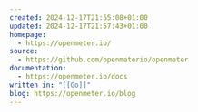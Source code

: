 ```yaml
---
created: 2024-12-17T21:55:08+01:00
updated: 2024-12-17T21:57:43+01:00
homepage:
  - https://openmeter.io/
source:
  - https://github.com/openmeterio/openmeter
documentation:
  - https://openmeter.io/docs
written in: "[[Go]]"
blog: https://openmeter.io/blog
---
```

